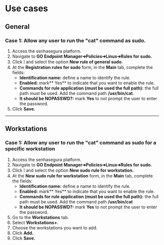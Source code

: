 # Use cases

## General
### Case 1: Allow any user to run the "cat" command as sudo.

1. Access the senhasegura platform.
2. Navigate to **GO Endpoint Manager➔Policies➔Linux➔Rules for sudo.**
3. Click **⁝** and select the option **New rule of general sudo**.
4. At the **Registration rules for sudo** form, in the **Main** tab, complete the fields:
    * **Identification name:** define a name to identify the rule.
    * **Enabled:** mark** Yes** to indicate that you want to enable the rule.
    * **Commands for rule application (must be used the full path):** the full path must be used. Add the command path **/usr/bin/cat**.
    * **It should be NOPASSWD?:** mark **Yes** to not prompt the user to enter the password.
5. Click **Save.**

* * *
## Workstations
### Case 1: Allow any user to run the "cat" command as sudo for a specific workstation

1. Access the senhasegura platform.
2. Navigate to **GO Endpoint Manager➔Policies➔Linux➔Rules for sudo.**
3. Click **⁝** and select the option **New sudo rule for workstation.**
4. At the **New sudo rule for workstation** form, in the **Main** tab, complete the fields:
    * **Identification name:** define a name to identify the rule.
    * **Enabled:** mark** Yes** to indicate that you want to enable the rule.
    * **Commands for rule application (must be used the full path):** the full path must be used. Add the command path **/usr/bin/cat**
    * **It should be NOPASSWD?:** mark **Yes** to not prompt the user to enter the password.
5. Go to the **Workstations** tab.
6. Select **Workstations+.**
7. Choose the workstations you want to add.
8. Click **Add.**
9. Click **Save.**
